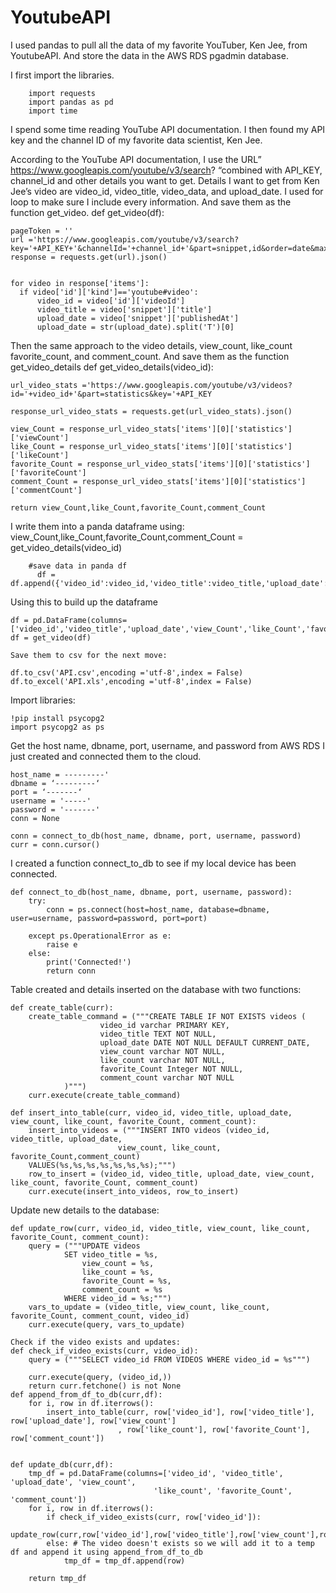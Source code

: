 # YoutubeAPI

I used pandas to pull all the data of my favorite YouTuber, Ken Jee, from YoutubeAPI. And store the data in the AWS  RDS pgadmin database.



I first import the libraries. 

        import requests
        import pandas as pd 
        import time

I spend some time reading YouTube API documentation. I then found my API key and the channel ID of my favorite data scientist, Ken Jee. 

According to the YouTube API documentation, I use the URL” https://www.googleapis.com/youtube/v3/search? “combined with API_KEY, channel_id and other details you want to get. Details I want to get from Ken Jee’s video are video_id, video_title, video_data, and upload_date. I used for loop to make sure I include every information. And save them as the function get_video.
def get_video(df):

    pageToken = ''
    url ='https://www.googleapis.com/youtube/v3/search?key='+API_KEY+'&channelId='+channel_id+'&part=snippet,id&order=date&maxResults=10000'+pageToken
    response = requests.get(url).json()


    for video in response['items']:
      if video['id']['kind']=='youtube#video':
          video_id = video['id']['videoId']
          video_title = video['snippet']['title']
          upload_date = video['snippet']['publishedAt']
          upload_date = str(upload_date).split('T')[0]

Then the same approach to the video details, view_count, like_count favorite_count, and comment_count. And save them as the function get_video_details
 	def get_video_details(video_id):


    url_video_stats ='https://www.googleapis.com/youtube/v3/videos?id='+video_id+'&part=statistics&key='+API_KEY
    
    response_url_video_stats = requests.get(url_video_stats).json()

    view_Count = response_url_video_stats['items'][0]['statistics']['viewCount']
    like_Count = response_url_video_stats['items'][0]['statistics']['likeCount']
    favorite_Count = response_url_video_stats['items'][0]['statistics']['favoriteCount']
    comment_Count = response_url_video_stats['items'][0]['statistics']['commentCount']
        
    return view_Count,like_Count,favorite_Count,comment_Count

I write them into a panda dataframe using: 
view_Count,like_Count,favorite_Count,comment_Count = get_video_details(video_id)

        #save data in panda df
          df = df.append({'video_id':video_id,'video_title':video_title,'upload_date':upload_date,'view_Count':view_Count,'like_Count':like_Count,'favorite_Count':favorite_Count,'comment_Count':comment_Count},ignore_index=True)

Using this to build up the dataframe 


    df = pd.DataFrame(columns=['video_id','video_title','upload_date','view_Count','like_Count','favorite_Count','comment_Count'])
    df = get_video(df)

    Save them to csv for the next move: 

    df.to_csv('API.csv',encoding ='utf-8',index = False)
    df.to_excel('API.xls',encoding ='utf-8',index = False)

Import libraries: 

    !pip install psycopg2
    import psycopg2 as ps 

Get the host name, dbname, port, username, and password from AWS RDS I just created and connected them to the cloud. 

    host_name = ---------'
    dbname = ‘---------‘
    port = ‘-------‘
    username = '-----' 
    password = '-------'
    conn = None

    conn = connect_to_db(host_name, dbname, port, username, password)
    curr = conn.cursor()
    
I created a function connect_to_db  to see if my local device has been connected.

    def connect_to_db(host_name, dbname, port, username, password):
        try:
            conn = ps.connect(host=host_name, database=dbname, user=username, password=password, port=port)

        except ps.OperationalError as e:
            raise e
        else:
            print('Connected!')
            return conn

Table created and details inserted on the database with two functions: 

    def create_table(curr):
        create_table_command = ("""CREATE TABLE IF NOT EXISTS videos (
                        video_id varchar PRIMARY KEY,
                        video_title TEXT NOT NULL,
                        upload_date DATE NOT NULL DEFAULT CURRENT_DATE,
                        view_count varchar NOT NULL,
                        like_count varchar NOT NULL,
                        favorite_Count Integer NOT NULL,
                        comment_count varchar NOT NULL
                )""")
        curr.execute(create_table_command)

    def insert_into_table(curr, video_id, video_title, upload_date, view_count, like_count, favorite_Count, comment_count):
        insert_into_videos = ("""INSERT INTO videos (video_id, video_title, upload_date,
                            view_count, like_count, favorite_Count,comment_count)
        VALUES(%s,%s,%s,%s,%s,%s,%s);""")
        row_to_insert = (video_id, video_title, upload_date, view_count, like_count, favorite_Count, comment_count)
        curr.execute(insert_into_videos, row_to_insert)

Update new details to the database: 

    def update_row(curr, video_id, video_title, view_count, like_count, favorite_Count, comment_count):
        query = ("""UPDATE videos
                SET video_title = %s,
                    view_count = %s,
                    like_count = %s,
                    favorite_Count = %s,
                    comment_count = %s
                WHERE video_id = %s;""")
        vars_to_update = (video_title, view_count, like_count, favorite_Count, comment_count, video_id)
        curr.execute(query, vars_to_update)

    Check if the video exists and updates: 
    def check_if_video_exists(curr, video_id): 
        query = ("""SELECT video_id FROM VIDEOS WHERE video_id = %s""")

        curr.execute(query, (video_id,))
        return curr.fetchone() is not None
    def append_from_df_to_db(curr,df):
        for i, row in df.iterrows():
            insert_into_table(curr, row['video_id'], row['video_title'], row['upload_date'], row['view_count']
                            , row['like_count'], row['favorite_Count'], row['comment_count'])


    def update_db(curr,df):
        tmp_df = pd.DataFrame(columns=['video_id', 'video_title', 'upload_date', 'view_count',
                                    'like_count', 'favorite_Count', 'comment_count'])
        for i, row in df.iterrows():
            if check_if_video_exists(curr, row['video_id']): 
                update_row(curr,row['video_id'],row['video_title'],row['view_count'],row['like_count'],row['favorite_Count'],row['comment_count'])
            else: # The video doesn't exists so we will add it to a temp df and append it using append_from_df_to_db
                tmp_df = tmp_df.append(row)

        return tmp_df












